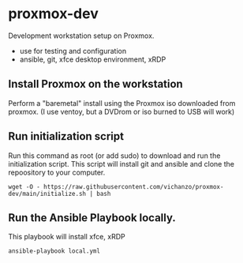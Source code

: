 # proxmox-dev
Development workstation setup on Proxmox.
 - use for testing and configuration
 - ansible, git, xfce desktop environment, xRDP

## Install Proxmox on the workstation
Perform a "baremetal" install using the Proxmox iso downloaded from proxmox.  (I use ventoy, but a DVDrom or iso burned to USB will work)

## Run initialization script
Run this command as root (or add sudo) to download and run the initialization script.
This script will install git and ansible and clone the repoository to your computer.
```
wget -O - https://raw.githubusercontent.com/vichanzo/proxmox-dev/main/initialize.sh | bash
```

## Run the Ansible Playbook locally.
This playbook will install xfce, xRDP
```
ansible-playbook local.yml
```
